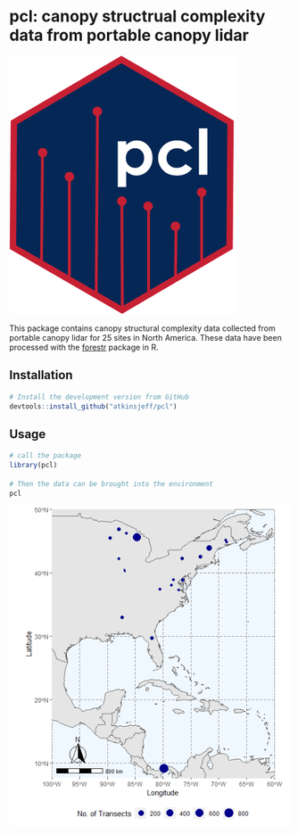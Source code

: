# pcl: canopy structrual complexity data from portable canopy lidar

![](./data-raw/pcl_hex_sticker.png)

This package contains canopy structural complexity data collected from portable canopy 
lidar for 25 sites in North America. These data have been processed with the [forestr](https://cran.r-project.org/web/packages/forestr/index.html) package in R. 

## Installation
```R
# Install the development version from GitHub
devtools::install_github("atkinsjeff/pcl")

```

## Usage
```R
# call the package
library(pcl)

# Then the data can be brought into the environment
pcl
```

![](./data-raw/pcl_extent_map.png)
